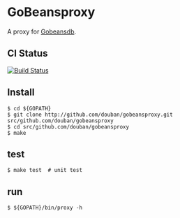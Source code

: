 # GoBeansproxy

A proxy for [Gobeansdb](https://github.com/douban/gobeansdb).

## CI Status
[![Build Status](https://travis-ci.org/douban/gobeansproxy.svg?branch=master)](https://travis-ci.org/douban/gobeansproxy)

## Install

```
$ cd ${GOPATH}
$ git clone http://github.com/douban/gobeansproxy.git src/github.com/douban/gobeansproxy
$ cd src/github.com/douban/gobeansproxy
$ make
```

## test

```
$ make test  # unit test
```

## run

```
$ ${GOPATH}/bin/proxy -h
```
